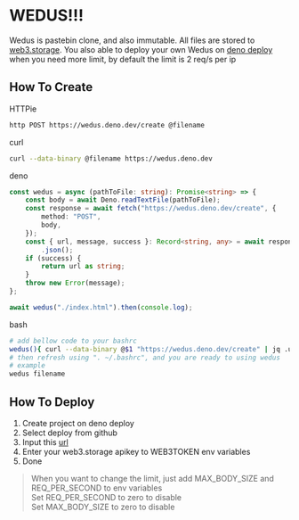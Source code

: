 # WEDUS!!!

Wedus is pastebin clone, and also immutable. All files are stored to
[web3.storage](https://web3.storage). You also able to deploy your own Wedus on
[deno deploy](https://deno.com/deploy) when you need more limit, by default the
limit is 2 req/s per ip

## How To Create

HTTPie

```bash
http POST https://wedus.deno.dev/create @filename
```

curl

```bash
curl --data-binary @filename https://wedus.deno.dev
```

deno

```typescript
const wedus = async (pathToFile: string): Promise<string> => {
	const body = await Deno.readTextFile(pathToFile);
	const response = await fetch("https://wedus.deno.dev/create", {
		method: "POST",
		body,
	});
	const { url, message, success }: Record<string, any> = await response
		.json();
	if (success) {
		return url as string;
	}
	throw new Error(message);
};

await wedus("./index.html").then(console.log);
```

bash

```bash
# add bellow code to your bashrc
wedus(){ curl --data-binary @$1 "https://wedus.deno.dev/create" | jq .url;}
# then refresh using ". ~/.bashrc", and you are ready to using wedus
# example
wedus filename
```

## How To Deploy

1. Create project on deno deploy
2. Select deploy from github
3. Input this [url](./index.ts)
4. Enter your web3.storage apikey to WEB3TOKEN env variables
5. Done

> When you want to change the limit, just add MAX_BODY_SIZE and REQ_PER_SECOND
> to env variables\
> Set REQ_PER_SECOND to zero to disable\
> Set MAX_BODY_SIZE to zero to disable
